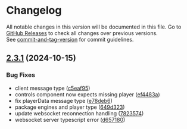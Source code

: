 # Changelog

All notable changes in this version will be documented in this file. Go to [GitHub Releases](https://github.com/MeridianGH/kalliope-server/releases) to check all changes over previous versions.\
See [commit-and-tag-version](https://github.com/absolute-version/commit-and-tag-version) for commit guidelines.
## [2.3.1](https://github.com/MeridianGH/kalliope-server/compare/2.3.0...2.3.1) (2024-10-15)


### Bug Fixes

* client message type ([c5eaf95](https://github.com/MeridianGH/kalliope-server/commit/c5eaf956fb8ca823fc0c905cc365fd7ac950901b))
* controls component now expects missing player ([ef4483a](https://github.com/MeridianGH/kalliope-server/commit/ef4483ac484578eb2cef4ab0f58f630e6a0c3ccf))
* fix playerData message type ([e78deb6](https://github.com/MeridianGH/kalliope-server/commit/e78deb62fda476faa8da11bff51e30291731831b))
* package engines and player type ([649d323](https://github.com/MeridianGH/kalliope-server/commit/649d3231e1e8d999dfdc3cb6dd6f7f9f04c81736))
* update websocket reconnection handling ([7823574](https://github.com/MeridianGH/kalliope-server/commit/7823574367bc6988e59492a948d4f2c6ce3792e1))
* websocket server typescript error ([d657180](https://github.com/MeridianGH/kalliope-server/commit/d657180b837ecf25e9542fc4187a63dae0e73c97))
